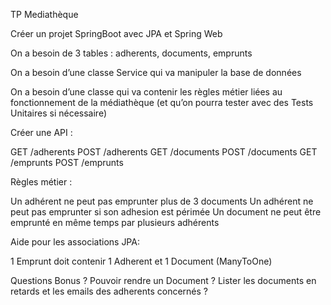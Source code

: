 TP Mediathèque

Créer un projet SpringBoot avec JPA et Spring Web

On a besoin de 3 tables : adherents, documents, emprunts

On a besoin d’une classe Service qui va manipuler la base de données

On a besoin d’une classe qui va contenir les règles métier liées au fonctionnement de la médiathèque (et qu’on pourra tester avec des Tests Unitaires si nécessaire)

Créer une API :

GET /adherents
POST /adherents
GET /documents
POST /documents
GET /emprunts
POST /emprunts

Règles métier :

Un adhérent ne peut pas emprunter plus de 3 documents
Un adhérent ne peut pas emprunter si son adhesion est périmée
Un document ne peut être emprunté en même temps par plusieurs adhérents

Aide pour les associations JPA:

1 Emprunt doit contenir 1 Adherent et 1 Document (ManyToOne)

Questions Bonus ?
Pouvoir rendre un Document ?
Lister les documents en retards et les emails des adherents concernés ?